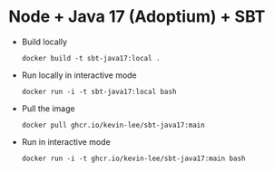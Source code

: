 # Node + Java 17 (Adoptium) + SBT

* Build locally
  ```shell
  docker build -t sbt-java17:local .
  ```

* Run locally in interactive mode
  ```shell
  docker run -i -t sbt-java17:local bash
  ```

* Pull the image
  ```shell
  docker pull ghcr.io/kevin-lee/sbt-java17:main
  ```

* Run in interactive mode
  ```shell
  docker run -i -t ghcr.io/kevin-lee/sbt-java17:main bash
  ```
